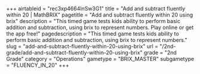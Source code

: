 +++
airtableid = "rec3xp4664lnSw3G1"
title = "Add and subtract fluently within 20 | MathBRIX"
pagetitle = "Add and subtract fluently within 20 using brix"
description = "This timed game tests kids ability to perform basic addition and subtraction, using brix to represent numbers. Play online or get the app free!"
pagedescription = "This timed game tests kids ability to perform basic addition and subtraction, using brix to represent numbers."
slug = "add-and-subtract-fluently-within-20-using-brix"
url = "/2nd-grade/add-and-subtract-fluently-within-20-using-brix"
grade = "2nd Grade"
category = "Operations"
gametype = "BRIX_MASTER"
subgametype = "FLUENCY_IN_20"
+++